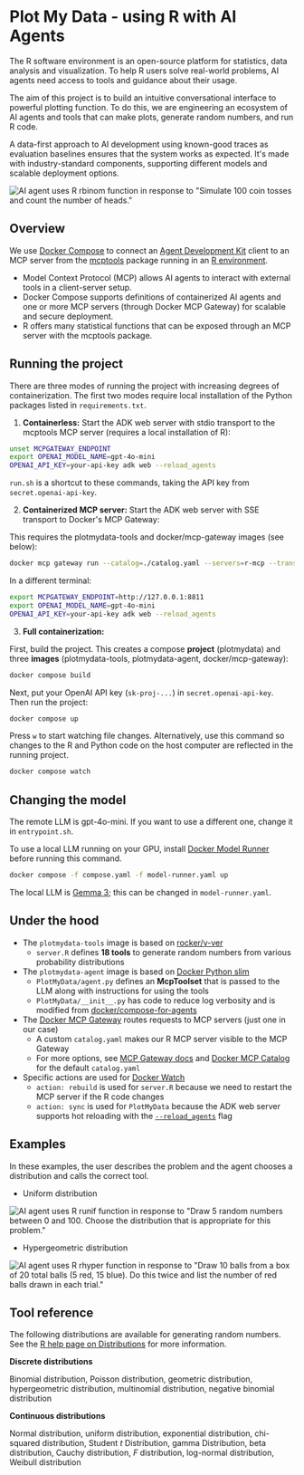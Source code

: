 # Plot My Data - using R with AI Agents

The R software environment is an open-source platform for statistics, data analysis and visualization.
To help R users solve real-world problems, AI agents need access to tools and guidance about their usage.

The aim of this project is to build an intuitive conversational interface to powerful plotting function.
To do this, we are engineering an ecosystem of AI agents and tools that can make plots, generate random numbers, and run R code.

A data-first approach to AI development using known-good traces as evaluation baselines ensures that the system works as expected.
It's made with industry-standard components, supporting different models and scalable deployment options.

![AI agent uses R `rbinom` function in response to "Simulate 100 coin tosses and count the number of heads."](https://chnosz.net/guest/plotmydata/rbinom.png)

## Overview

We use [Docker Compose] to connect an [Agent Development Kit] client to an MCP server from the [mcptools] package running in an [R environment].

- Model Context Protocol (MCP) allows AI agents to interact with external tools in a client-server setup.
- Docker Compose supports definitions of containerized AI agents and one or more MCP servers (through Docker MCP Gateway) for scalable and secure deployment.
- R offers many statistical functions that can be exposed through an MCP server with the mcptools package.

## Running the project

There are three modes of running the project with increasing degrees of containerization.
The first two modes require local installation of the Python packages listed in `requirements.txt`.

1. **Containerless:** Start the ADK web server with stdio transport to the mcptools MCP server (requires a local installation of R):

```sh
unset MCPGATEWAY_ENDPOINT
export OPENAI_MODEL_NAME=gpt-4o-mini
OPENAI_API_KEY=your-api-key adk web --reload_agents
```

`run.sh` is a shortcut to these commands, taking the API key from `secret.openai-api-key`.

2. **Containerized MCP server:** Start the ADK web server with SSE transport to Docker's MCP Gateway:

This requires the plotmydata-tools and docker/mcp-gateway images (see below):

```sh
docker mcp gateway run --catalog=./catalog.yaml --servers=r-mcp --transport=sse --port=8811
```

In a different terminal:

```sh
export MCPGATEWAY_ENDPOINT=http://127.0.0.1:8811
export OPENAI_MODEL_NAME=gpt-4o-mini
OPENAI_API_KEY=your-api-key adk web --reload_agents
```

3. **Full containerization:**

First, build the project.
This creates a compose **project** (plotmydata) and three **images** (plotmydata-tools, plotmydata-agent, docker/mcp-gateway):

```sh
docker compose build
```

Next, put your OpenAI API key (`sk-proj-...`) in `secret.openai-api-key`.
Then run the project:

```sh
docker compose up
```

Press `w` to start watching file changes.
Alternatively, use this command so changes to the R and Python code on the host computer are reflected in the running project.

```sh
docker compose watch
```

## Changing the model

The remote LLM is gpt-4o-mini.
If you want to use a different one, change it in `entrypoint.sh`.

To use a local LLM running on your GPU, install [Docker Model Runner] before running this command.

```sh
docker compose -f compose.yaml -f model-runner.yaml up
```

The local LLM is [Gemma 3]; this can be changed in `model-runner.yaml`.

## Under the hood

- The `plotmydata-tools` image is based on [rocker/v-ver]
  - `server.R` defines **18 tools** to generate random numbers from various probability distributions
- The `plotmydata-agent` image is based on [Docker Python slim]
  - `PlotMyData/agent.py` defines an **McpToolset** that is passed to the LLM along with instructions for using the tools
  - `PlotMyData/__init__.py` has code to reduce log verbosity and is modified from [docker/compose-for-agents]
- The [Docker MCP Gateway] routes requests to MCP servers (just one in our case)
  - A custom `catalog.yaml` makes our R MCP server visible to the MCP Gateway
  - For more options, see [MCP Gateway docs] and [Docker MCP Catalog] for the default `catalog.yaml`
- Specific actions are used for [Docker Watch]
  - `action: rebuild` is used for `server.R` because we need to restart the MCP server if the R code changes
  - `action: sync` is used for `PlotMyData` because the ADK web server supports hot reloading with the
    [`--reload_agents`](https://github.com/google/adk-python/commit/e545e5a570c1331d2ed8fda31c7244b5e0f71584) flag
  
## Examples

In these examples, the user describes the problem and the agent chooses a distribution and calls the correct tool.

- Uniform distribution

![AI agent uses R `runif` function in response to "Draw 5 random numbers between 0 and 100. Choose the distribution that is appropriate for this problem."](https://chnosz.net/guest/plotmydata/runif.png)

- Hypergeometric distribution

![AI agent uses R `rhyper` function in response to "Draw 10 balls from a box of 20 total balls (5 red, 15 blue). Do this twice and list the number of red balls drawn in each trial."](https://chnosz.net/guest/plotmydata/rhyper.png)

## Tool reference


The following distributions are available for generating random numbers.
See the [R help page on Distributions] for more information.

**Discrete distributions**

Binomial distribution, Poisson distribution, geometric distribution, hypergeometric distribution, multinomial distribution, negative binomial distribution

**Continuous distributions**

Normal distribution, uniform distribution, exponential distribution, chi-squared distribution, Student *t* Distribution, gamma Distribution, beta distribution, Cauchy distribution, *F* distribution, log-normal distribution, Weibull distribution

[Docker Compose]: https://docs.docker.com/compose/
[Agent Development Kit]: https://google.github.io/adk-docs/
[R environment]: https://www.r-project.org/
[mcptools]: https://github.com/posit-dev/mcptools
[Docker MCP Gateway]: https://docs.docker.com/ai/mcp-gateway/
[Docker Model Runner]: https://docs.docker.com/ai/model-runner/
[Gemma 3]: https://deepmind.google/models/gemma/gemma-3/
[MCP Gateway docs]: https://github.com/docker/mcp-gateway/blob/main/docs/mcp-gateway.md
[Docker MCP Catalog]: http://desktop.docker.com/mcp/catalog/v2/catalog.yaml
[rocker/v-ver]: https://rocker-project.org/images/versioned/r-ver
[Docker Python slim]: https://hub.docker.com/_/python/#pythonversion-slim
[docker/compose-for-agents]: https://github.com/docker/compose-for-agents
[Docker Watch]: https://docs.docker.com/compose/how-tos/file-watch/
[R help page on Distributions]: https://stat.ethz.ch/R-manual/R-devel/library/stats/html/Distributions.html
